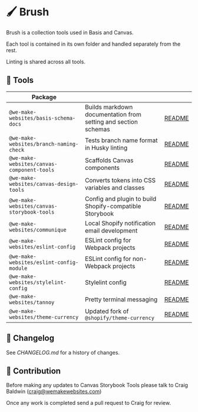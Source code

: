 # 🖌️ Brush

Brush is a collection tools used in Basis and Canvas.

Each tool is contained in its own folder and handled separately from the rest.

Linting is shared across all tools.

## 🔧 Tools

| Package | | |
|---|---|---|
| `@we-make-websites/basis-schema-docs` | Builds markdown documentation from setting and section schemas | [README](basis-schema-docs/README.md) |
| `@we-make-websites/branch-naming-check` | Tests branch name format in Husky linting | [README](branch-naming-check/README.md) |
| `@we-make-websites/canvas-component-tools` | Scaffolds Canvas components | [README](canvas-component-tools/README.md) |
| `@we-make-websites/canvas-design-tools` | Converts tokens into CSS variables and classes | [README](canvas-design-tools/README.md) |
| `@we-make-websites/canvas-storybook-tools` | Config and plugin to build Shopify-compatible Storybook | [README](canvas-storybook-tools/README.md) |
| `@we-make-websites/communique` | Local Shopify notification email development | [README](communique/README.md) |
| `@we-make-websites/eslint-config` | ESLint config for Webpack projects | [README](eslint-config/README.md) |
| `@we-make-websites/eslint-config-module` | ESLint config for non-Webpack projects | [README](eslint-config-module/README.md) |
| `@we-make-websites/stylelint-config` | Stylelint config | [README](stylelint-config/README.md) |
| `@we-make-websites/tannoy` | Pretty terminal messaging | [README](tannoy/README.md) |
| `@we-make-websites/theme-currency` | Updated fork of `@shopify/theme-currency` | [README](theme-currency/README.md) |

## 📅 Changelog

See *CHANGELOG.md* for a history of changes.

## 🤝 Contribution

Before making any updates to Canvas Storybook Tools please talk to Craig Baldwin (craig@wemakewebsites.com)

Once any work is completed send a pull request to Craig for review.
